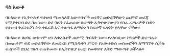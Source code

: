 ### ባስ አውቆ

<p style="font-family:ebrima">ባስአውቆ የኢትዮጵያ የህዝብ ማመላለሻ አውቶቡሶች መነሻና መድረሻቸውን ጨምሮ መረጃ የሚያቀርብ ድረ-ገጽ ነው። ድረ-ገጹን የፈጠረው በወጣት ኢትዮጵያውያን የስራ ፈጣሪዎች ቡድን የህዝብ ትራንስፖርትን ተደራሽ እና ቀልጣፋ ለማድረግ ከፍተኛ ፍላጎት ያላቸው ናቸው።

ባስአውቆ ለሀገር ውስጥም ሆነ ለቱሪስቶች ጠቃሚ ግብአት ነው። የአካባቢው ነዋሪዎች ድረ-ገጹን በመጠቀም ወደ መድረሻቸው ለመድረስ የሚሄዱትን ምርጥ የአውቶቡስ መስመሮችን ለማግኘት ሲችሉ ቱሪስቶች ድህረ ገጹን ተጠቅመው በኢትዮጵያ ዙሪያ የመጓጓዣ እቅድ ማውጣት ይችላሉ።</p>